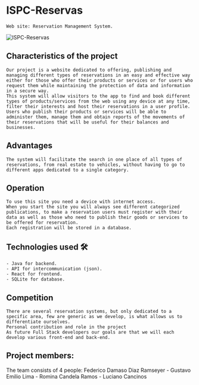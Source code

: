 # ISPC-Reservas

```
Web site: Reservation Management System.
```

![ISPC-Reservas](https://i.imgur.com/FtYTeHL.png) 


## Characteristics of the project

```
Our project is a website dedicated to offering, publishing and managing different types of reservations in an easy and effective way either for those who offer their products or services or for users who request them while maintaining the protection of data and information in a secure way.
This system will allow visitors to the app to find and book different types of products/services from the web using any device at any time, filter their interests and host their reservations in a user profile.
Users who publish their products or services will be able to administer them, manage them and obtain reports of the movements of their reservations that will be useful for their balances and businesses. 

```

## Advantages

```
The system will facilitate the search in one place of all types of reservations, from real estate to vehicles, without having to go to different apps dedicated to a single category.
```

## Operation

```
To use this site you need a device with internet access.
When you start the site you will always see different categorized publications, to make a reservation users must register with their data as well as those who need to publish their goods or services to be offered for reservation.
Each registration will be stored in a database. 
```

## Technologies used 🛠️

```
- Java for backend.
- API for intercommunication (json).
- React for frontend.
- SQLite for database.
```

## Competition

```
There are several reservation systems, but only dedicated to a specific area, few are generic as we develop, is what allows us to differentiate ourselves.
Personal contribution and role in the project
As future Full Stack developers our goals are that we will each develop various front-end and back-end.
```

## Project members:

The team consists of 4 people: Federico Damaso Diaz Ramseyer - Gustavo Emilio Lima - Romina Candela Ramos - Luciano Cancinos

